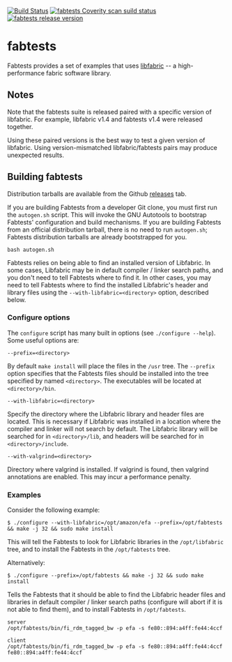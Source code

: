 [![Build Status](https://travis-ci.org/ofiwg/fabtests.svg?branch=master)](https://travis-ci.org/ofiwg/fabtests)
[![fabtests Coverity scan suild status](https://scan.coverity.com/projects/ofiwg-fabtests/badge.svg)](https://scan.coverity.com/projects/ofiwg-fabtests)
[![fabtests release version](https://img.shields.io/github/release/ofiwg/fabtests.svg)](https://github.com/ofiwg/fabtests/releases/latest)

# fabtests

Fabtests provides a set of examples that uses
[libfabric](http://libfabric.org) -- a high-performance fabric
software library.

## Notes

Note that the fabtests suite is released paired with a specific
version of libfabric.  For example, libfabric v1.4 and fabtests v1.4
were released together.

Using these paired versions is the best way to test a given version of
libfabric.  Using version-mismatched libfabric/fabtests pairs may
produce unexpected results.

## Building fabtests

Distribution tarballs are available from the Github
[releases](https://github.com/ofiwg/fabtests/releases) tab.

If you are building Fabtests from a developer Git clone, you must
first run the `autogen.sh` script. This will invoke the GNU Autotools
to bootstrap Fabtests' configuration and build mechanisms. If you are
building Fabtests from an official distribution tarball, there is no
need to run `autogen.sh`; Fabtests distribution tarballs are already
bootstrapped for you.

```
bash autogen.sh
```

Fabtests relies on being able to find an installed version of
Libfabric. In some cases, Libfabric may be in default compiler /
linker search paths, and you don't need to tell Fabtests where to find
it. In other cases, you may need to tell Fabtests where to find the
installed Libfabric's header and library files using the
`--with-libfabric=<directory>` option, described below.

### Configure options

The `configure` script has many built in options (see `./configure
--help`). Some useful options are:

```
--prefix=<directory>
```

By default `make install` will place the files in the `/usr` tree.
The `--prefix` option specifies that the Fabtests files should be
installed into the tree specified by named `<directory>`. The
executables will be located at `<directory>/bin`.

```
--with-libfabric=<directory>
```

Specify the directory where the Libfabric library and header files are
located.  This is necessary if Libfabric was installed in a location
where the compiler and linker will not search by default.  The
Libfabric library will be searched for in `<directory>/lib`, and
headers will be searched for in `<directory>/include`.

```
--with-valgrind=<directory>
```

Directory where valgrind is installed.  If valgrind is found, then
valgrind annotations are enabled. This may incur a performance
penalty.

### Examples

Consider the following example:

```
$ ./configure --with-libfabric=/opt/amazon/efa --prefix=/opt/fabtests && make -j 32 && sudo make install
```

This will tell the Fabtests to look for Libfabric libraries in the
`/opt/libfabric` tree, and to install the Fabtests in the
`/opt/fabtests` tree.

Alternatively:

```
$ ./configure --prefix=/opt/fabtests && make -j 32 && sudo make install
```

Tells the Fabtests that it should be able to find the Libfabric header
files and libraries in default compiler / linker search paths
(configure will abort if it is not able to find them), and to install
Fabtests in `/opt/fabtests`.

```
server
/opt/fabtests/bin/fi_rdm_tagged_bw -p efa -s fe80::894:a4ff:fe44:4ccf

client
/opt/fabtests/bin/fi_rdm_tagged_bw -p efa -s fe80::894:a4ff:fe44:4ccf fe80::894:a4ff:fe44:4ccf

```
